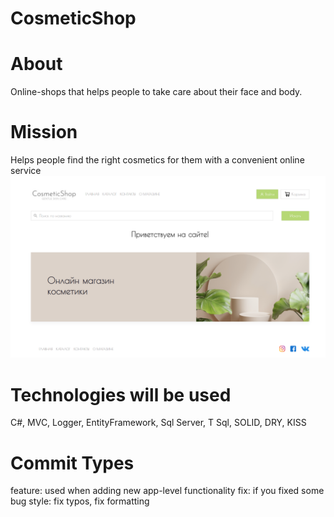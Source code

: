 # CosmeticShop
# About
Online-shops that helps people to take care about their face and body.
# Mission
Helps people find the right cosmetics for them with a convenient online service
![](CosmeticShop/E-Shop_Cosmetic/wwwroot/img/localhost.png)
# Technologies will be used
C#, MVC, Logger, EntityFramework, Sql Server, T Sql, SOLID, DRY, KISS
# Commit Types
feature: used when adding new app-level functionality fix: if you fixed some bug style: fix typos, fix formatting
